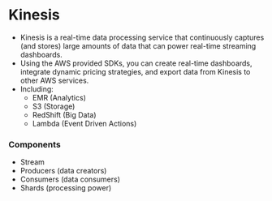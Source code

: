 # Kinesis

- Kinesis is a real-time data processing service that continuously captures (and
  stores) large amounts of data that can power real-time streaming dashboards.
- Using the AWS provided SDKs, you can create real-time dashboards, integrate
  dynamic pricing strategies, and export data from Kinesis to other AWS services.
- Including:
  - EMR (Analytics)
  - S3 (Storage)
  - RedShift (Big Data)
  - Lambda (Event Driven Actions)

### Components

- Stream
- Producers (data creators)
- Consumers (data consumers)
- Shards (processing power)
